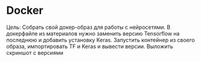 # Docker
Цель: Собрать свой докер-образ для работы с нейросетями.
В докерфайле из материалов нужно заменить версию Tensorflow на последнюю и добавить установку Keras.
Запустить контейнер из своего образа, импортировать TF и Keras и вывести версии.
Выложить скриншот с версиями